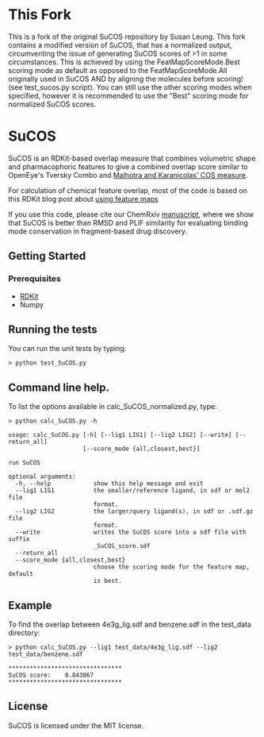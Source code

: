 # This Fork

This is a fork of the original SuCOS repository by Susan Leung. This fork contains a modified version of SuCOS, that has a normalized output, circumventing the issue of generating SuCOS scores of >1 in some circumstances. This is achieved by using the FeatMapScoreMode.Best scoring mode as default as opposed to the FeatMapScoreMode.All originally used in SuCOS AND by aligning the molecules before scoring! (see test_sucos.py script). You can still use the other scoring modes when specified, however it is recommended to use the "Best" scoring mode for normalized SuCOS scores.

# SuCOS

SuCOS is an RDKit-based overlap measure that combines volumetric shape and pharmacophoric features to give a combined overlap score similar to OpenEye's Tversky Combo and [Malhotra and Karanicolas' COS measure](https://pubs.acs.org/doi/abs/10.1021/acs.jmedchem.6b00725). 

For calculation of chemical feature overlap, most of the code is based on this RDKit blog post about [using feature maps](http://rdkit.blogspot.com/2017/11/using-feature-maps.html)

If you use this code, please cite our ChemRxiv [manuscript](https://chemrxiv.org/articles/SuCOS_is_Better_than_RMSD_for_Evaluating_Fragment_Elaboration_and_Docking_Poses/8100203), where we show that SuCOS is better than RMSD and PLIF similarity for evaluating binding mode conservation in fragment-based drug discovery. 

## Getting Started

### Prerequisites

* [RDKit](http://www.rdkit.org/) 
* Numpy 

## Running the tests

You can run the unit tests by typing:

```
> python test_SuCOS.py
```

## Command line help.

To list the options available in calc_SuCOS_normalized.py, type:

```
> python calc_SuCOS.py -h

usage: calc_SuCOS.py [-h] [--lig1 LIG1] [--lig2 LIG2] [--write] [--return_all]
                     [--score_mode {all,closest,best}]

run SuCOS

optional arguments:
  -h, --help            show this help message and exit
  --lig1 LIG1           the smaller/reference ligand, in sdf or mol2 file
                        format.
  --lig2 LIG2           the larger/query ligand(s), in sdf or .sdf.gz file
                        format.
  --write               writes the SuCOS score into a sdf file with suffix
                        _SuCOS_score.sdf
  --return_all
  --score_mode {all,closest,best}
                        choose the scoring mode for the feature map, default
                        is best.

```
## Example

To find the overlap between 4e3g_lig.sdf and benzene.sdf in the test_data directory:

```
> python calc_SuCOS.py --lig1 test_data/4e3g_lig.sdf --lig2 test_data/benzene.sdf 

********************************
SuCOS score:	0.843867
********************************
```
## License

SuCOS is licensed under the MIT license.
